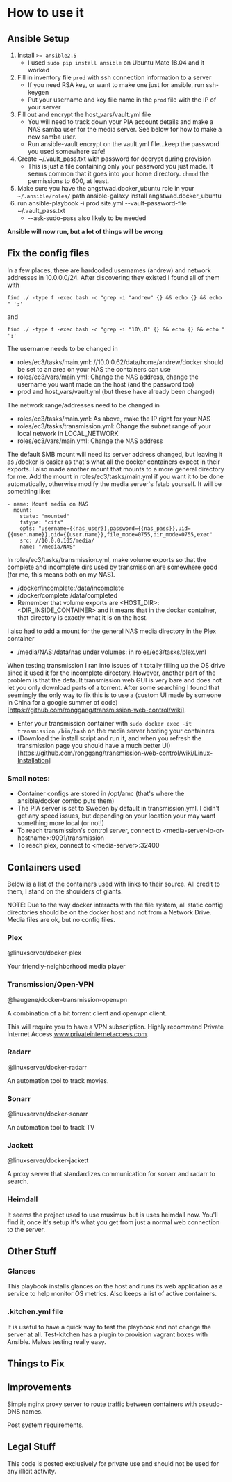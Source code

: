 # How to use it

## Ansible Setup

1. Install `>= ansible2.5`
    - I used `sudo pip install ansible` on Ubuntu Mate 18.04 and it worked
2. Fill in inventory file `prod` with ssh connection information to a server
    - If you need RSA key, or want to make one just for ansible, run ssh-keygen
    - Put your username and key file name in the `prod` file with the IP of your server
3. Fill out and encrypt the host_vars/vault.yml file
    - You will need to track down your PIA account details and make a NAS samba user for the media server. See below for how to make a new samba user.
    - Run ansible-vault encrypt on the vault.yml file...keep the password you used somewhere safe!
4. Create ~/.vault_pass.txt with password for decrypt during provision
    - This is just a file containing only your password you just made. It seems common that it goes into your home directory. `chmod` the permissions to 600, at least.
5. Make sure you have the angstwad.docker_ubuntu role in your `~/.ansible/roles/` path
        ansible-galaxy install angstwad.docker_ubuntu
6. run
        ansible-playbook -i prod site.yml --vault-password-file ~/.vault_pass.txt
    - --ask-sudo-pass also likely to be needed

__Ansible will now run, but a lot of things will be wrong__


## Fix the config files

In a few places, there are hardcoded usernames (andrew) and network addresses in 10.0.0.0/24. After discovering they existed I found all of them with
    
    find ./ -type f -exec bash -c "grep -i "andrew" {} && echo {} && echo " ';'

and

    find ./ -type f -exec bash -c "grep -i "10\.0" {} && echo {} && echo " ';'


The username needs to be changed in
- roles/ec3/tasks/main.yml: //10.0.0.62/data/home/andrew/docker should be set to an area on your NAS the containers can use
- roles/ec3/vars/main.yml: Change the NAS address, change the username you want made on the host (and the password too)
- prod and host_vars/vault.yml (but these have already been changed)


The network range/addresses need to be changed in
- roles/ec3/tasks/main.yml: As above, make the IP right for your NAS
- roles/ec3/tasks/transmission.yml: Change the subnet range of your local network in LOCAL_NETWORK
- roles/ec3/vars/main.yml: Change the NAS address



The default SMB mount will need its server address changed, but leaving it as /docker is easier as that's what all the docker containers expect in their exports. 
I also made another mount that mounts to a more general directory for me. Add the mount in roles/ec3/tasks/main.yml if you want it to be done automatically, otherwise modify the media server's fstab yourself. It will be something like:

    - name: Mount media on NAS
      mount: 
        state: "mounted" 
        fstype: "cifs" 
        opts: "username={{nas_user}},password={{nas_pass}},uid={{user.name}},gid={{user.name}},file_mode=0755,dir_mode=0755,exec" 
        src: //10.0.0.105/media/
        name: "/media/NAS"



In roles/ec3/tasks/transmission.yml, make volume exports so that the complete and incomplete dirs used by transmission are somewhere good (for me, this means both on my NAS).
 - /docker/incomplete:/data/incomplete
 - /docker/complete:/data/completed
 - Remember that volume exports are \<HOST_DIR\>:\<DIR_INSIDE_CONTAINER\> and it means that in the docker container, that directory is exactly what it is on the host.


I also had to  add a mount for the general NAS media directory in the Plex container
- /media/NAS:/data/nas under volumes: in roles/ec3/tasks/plex.yml


When testing transmission I ran into issues of it totally filling up the OS drive since it used it for the incomplete directory. However, another part of the problem is that the default transmission web GUI is very bare and does not let you only download parts of a torrent. After some searching I found that seemingly the only way to fix this is to use a (custom UI made by someone in China for a google summer of code)[https://github.com/ronggang/transmission-web-control/wiki].
- Enter your transmission container with `sudo docker exec -it transmission /bin/bash` on the media server hosting your containers
- (Download the install script and run it, and when you refresh the transmission page you should have a much better UI)[https://github.com/ronggang/transmission-web-control/wiki/Linux-Installation]

### Small notes: 
- Container configs are stored in /opt/amc (that's where the ansible/docker combo puts them)
- The PIA server is set to Sweden by default in transmission.yml. I didn't get any speed issues, but depending on your location your may want something more local (or not!)
- To reach transmission's control server, connect to \<media-server-ip-or-hostname\>:9091/transmission
- To reach plex, connect to \<media-server\>:32400



## Containers used

Below is a list of the containers used with links to their source. All credit to them, I stand on the shoulders of giants.

NOTE: Due to the way docker interacts with the file system, all static config directories should be on the docker host and not from a Network Drive. Media files are ok, but no config files.

### Plex

@linuxserver/docker-plex

Your friendly-neighborhood media player

### Transmission/Open-VPN

@haugene/docker-transmission-openvpn

A combination of a bit torrent client and openvpn client.

This will require you to have a VPN subscription. Highly recommend Private Internet Access www.privateinternetaccess.com.

### Radarr

@linuxserver/docker-radarr

An automation tool to track movies.

### Sonarr

@linuxserver/docker-sonarr

An automation tool to track TV

### Jackett

@linuxserver/docker-jackett

A proxy server that standardizes communication for sonarr and radarr to search.

### Heimdall

It seems the project used to use muximux but is uses heimdall now. You'll find it, once it's setup it's what you get from just a normal web connection to the server. 

## Other Stuff

### Glances

This playbook installs glances on the host and runs its web application as a service to help monitor OS metrics. Also keeps a list of active containers.

### .kitchen.yml file

It is useful to have a quick way to test the playbook and not change the server at all. Test-kitchen has a plugin to provision vagrant boxes with Ansible. Makes testing really easy.  

## Things to Fix

## Improvements

Simple nginx proxy server to route traffic between containers with pseudo-DNS names.

Post system requirements.

## Legal Stuff

This code is posted exclusively for private use and should not be used for any illicit activity.
